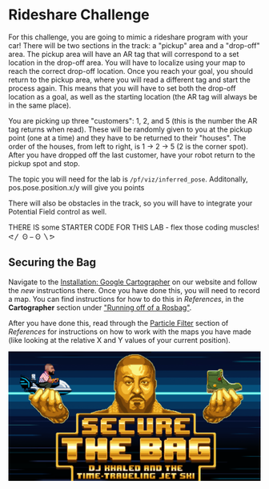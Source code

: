 # Rideshare Challenge

For this challenge, you are going to mimic a rideshare program with your car! There will be two sections in the track: a "pickup" area and a "drop-off" area. The pickup area will have an AR tag that will correspond to a set location in the drop-off area. You will have to localize using your map to reach the correct drop-off location. Once you reach your goal, you should return to the pickup area, where you will read a different tag and start the process again. This means that you will have to set both the drop-off location as a goal, as well as the starting location (the AR tag will always be in the same place).

You are picking up three "customers": 1, 2, and 5 (this is the number the AR tag returns when read). These will be randomly given to you at the pickup point (one at a time) and they have to be returned to their "houses". The order of the houses, from left to right, is 1 -> 2 -> 5 (2 is the corner spot). After you have dropped off the last customer, have your robot return to the pickup spot and stop.

The topic you will need for the lab is `/pf/viz/inferred_pose`. Additonally, pos.pose.position.x/y will give you points

There will also be obstacles in the track, so you will have to integrate your Potential Field control as well.

THERE IS some STARTER CODE FOR THIS LAB - flex those coding muscles! ᕙ〳 ʘ – ʘ 〵ᕗ

## Securing the Bag
Navigate to the [Installation: Google Cartographer](http://bwsi-racecar.com/maps/cartographer/cartographer_installation/) on our website and follow the *new* instructions there. Once you have done this, you will need to record a map. You can find instructions for how to do this in *References*, in the **Cartographer** section under ["Running off of a Rosbag"](http://bwsi-racecar.com/maps/cartographer/cartographer_usage/).

After you have done this, read through the [Particle Filter](http://bwsi-racecar.com/maps/localization/particle_filter_usage/) section of *References* for instructions on how to work with the maps you have made (like looking at the relative X and Y values of your current position).

![secure](sb.png)

